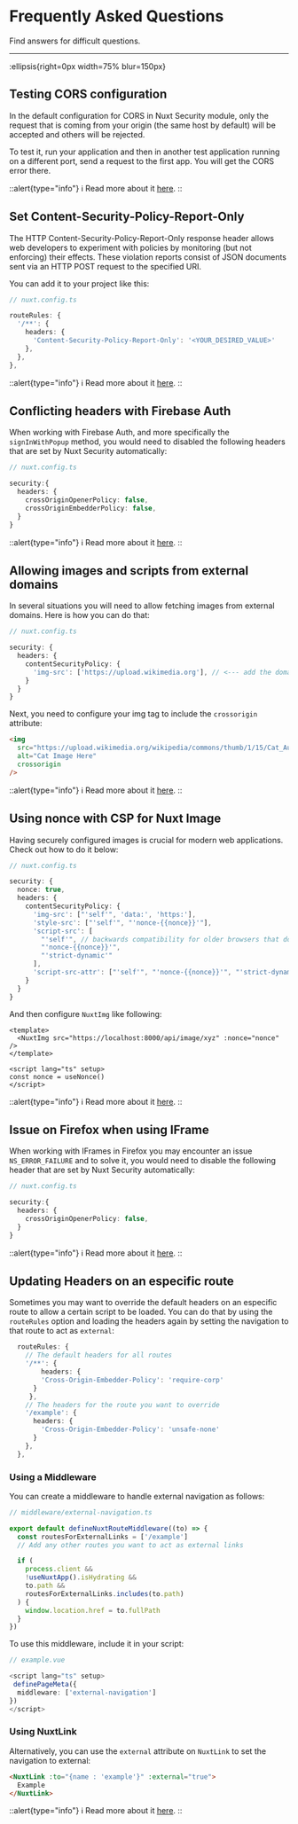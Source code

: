 # Frequently Asked Questions

Find answers for difficult questions.

---

:ellipsis{right=0px width=75% blur=150px}

## Testing CORS configuration

In the default configuration for CORS in Nuxt Security module, only the request that is coming from your origin (the same host by default) will be accepted and others will be rejected.

To test it, run your application and then in another test application running on a different port, send a request to the first app. You will get the CORS error there.

::alert{type="info"}
ℹ Read more about it [here](https://github.com/Baroshem/nuxt-security/issues/208).
::

## Set Content-Security-Policy-Report-Only

The HTTP Content-Security-Policy-Report-Only response header allows web developers to experiment with policies by monitoring (but not enforcing) their effects. These violation reports consist of JSON documents sent via an HTTP POST request to the specified URI.

You can add it to your project like this:

```ts
// nuxt.config.ts

routeRules: {
  '/**': {
    headers: {
      'Content-Security-Policy-Report-Only': '<YOUR_DESIRED_VALUE>'
    },
  },
},
```

::alert{type="info"}
ℹ Read more about it [here](https://github.com/Baroshem/nuxt-security/issues/193#issuecomment-1669009189).
::

## Conflicting headers with Firebase Auth

When working with Firebase Auth, and more specifically the `signInWithPopup` method, you would need to disabled the following headers that are set by Nuxt Security automatically:

```ts
// nuxt.config.ts

security:{
  headers: {
    crossOriginOpenerPolicy: false,
    crossOriginEmbedderPolicy: false,
  }
}
```

::alert{type="info"}
ℹ Read more about it [here](https://github.com/Baroshem/nuxt-security/issues/127).
::

## Allowing images and scripts from external domains

In several situations you will need to allow fetching images from external domains. Here is how you can do that:

```ts
// nuxt.config.ts

security: {
  headers: {
    contentSecurityPolicy: {
      'img-src': ['https://upload.wikimedia.org'], // <--- add the domain you want to fetch the image from here
    }
  }
}
```

Next, you need to configure your img tag to include the `crossorigin` attribute:

```html
<img
  src="https://upload.wikimedia.org/wikipedia/commons/thumb/1/15/Cat_August_2010-4.jpg/272px-Cat_August_2010-4.jpg"
  alt="Cat Image Here"
  crossorigin
/>
```

::alert{type="info"}
ℹ Read more about it [here](https://github.com/Baroshem/nuxt-security/issues/138#issuecomment-1497883915).
::


## Using nonce with CSP for Nuxt Image

Having securely configured images is crucial for modern web applications. Check out how to do it below:

```ts
// nuxt.config.ts

security: {
  nonce: true,
  headers: {
    contentSecurityPolicy: {
      'img-src': ["'self'", 'data:', 'https:'],
      'style-src': ["'self'", "'nonce-{{nonce}}'"],
      'script-src': [
        "'self'", // backwards compatibility for older browsers that don't support strict-dynamic
        "'nonce-{{nonce}}'",
        "'strict-dynamic'"
      ],
      'script-src-attr': ["'self'", "'nonce-{{nonce}}'", "'strict-dynamic'"]
    }
  }
}
```

And then configure `NuxtImg` like following:

```vue
<template>
  <NuxtImg src="https://localhost:8000/api/image/xyz" :nonce="nonce" />
</template>

<script lang="ts" setup>
const nonce = useNonce()
</script>
```

::alert{type="info"}
ℹ Read more about it [here](https://github.com/Baroshem/nuxt-security/issues/218#issuecomment-1736940913).
::

## Issue on Firefox when using IFrame

When working with IFrames in Firefox you may encounter an issue `NS_ERROR_FAILURE` and to solve it, you would need to disable the following header that are set by Nuxt Security automatically:

```ts
// nuxt.config.ts

security:{
  headers: {
    crossOriginOpenerPolicy: false,
  }
}
```

::alert{type="info"}
ℹ Read more about it [here](https://github.com/Baroshem/nuxt-security/issues/228).
::

## Updating Headers on an especific route

Sometimes you may want to override the default headers on an especific route to allow a certain script to be loaded. You can do that by using the `routeRules` option and loading the headers again by setting the navigation to that route to act as `external`:

```ts
  routeRules: {
    // The default headers for all routes
    '/**': {
        headers: {
        'Cross-Origin-Embedder-Policy': 'require-corp'
      }
     },
    // The headers for the route you want to override
    '/example': {
      headers: {
        'Cross-Origin-Embedder-Policy': 'unsafe-none'
      }
    },
  },
```

### Using a Middleware

You can create a middleware to handle external navigation as follows:

```ts
// middleware/external-navigation.ts

export default defineNuxtRouteMiddleware((to) => {
  const routesForExternalLinks = ['/example']
  // Add any other routes you want to act as external links

  if (
    process.client &&
    !useNuxtApp().isHydrating &&
    to.path &&
    routesForExternalLinks.includes(to.path)
  ) {
    window.location.href = to.fullPath
  }
})

```

To use this middleware, include it in your script:

```ts
// example.vue

<script lang="ts" setup>
 definePageMeta({
  middleware: ['external-navigation']
})
</script>
```
### Using NuxtLink

Alternatively, you can use the `external` attribute on `NuxtLink` to set the navigation to external:

```html
<NuxtLink :to="{name : 'example'}" :external="true">
  Example
</NuxtLink>
```

::alert{type="info"}
ℹ Read more about it [here](https://github.com/Baroshem/nuxt-security/issues/228).
::
